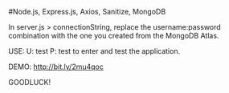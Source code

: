 #Node.js, Express.js, Axios, Sanitize, MongoDB

In server.js > connectionString, replace the username:password combination with the one you created from the MongoDB Atlas.

USE:
  U: test
  P: test
to enter and test the application.


DEMO: http://bit.ly/2mu4qoc

GOODLUCK!

